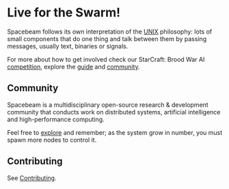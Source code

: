 # Live for the Swarm!
Spacebeam follows its own interpretation of the [UNIX](http://www.catb.org/esr/writings/taoup/html/ch01s06.html) philosophy: lots of small components that do one thing and talk between them by passing messages, usually text, binaries or signals.

For more about how to get involved check our StarCraft: Brood War AI [competition](https://torchup.org), explore the [guide](https://github.com/spacebeam/guide/wiki) and [community](https://spacebeam.org).

## Community
Spacebeam is a multidisciplinary open-source research & development community that conducts work on distributed systems, artificial intelligence and high-performance computing.

Feel free to [explore](https://github.com/spacebeam) and remember; as the system grow in number, you must spawn more nodes to control it.

## Contributing

See [Contributing](CONTRIBUTING.md).

